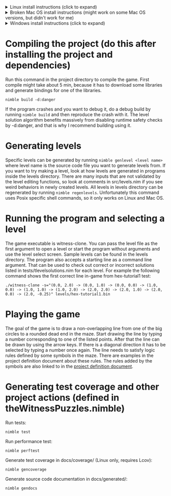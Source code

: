 <details>
  <summary>Linux install instructions (click to expand)</summary>

  # Installing dependencies
  This project uses a C game development library and that means quite a bit of libraries are needed on Linux. Below I have the commands to install dependencies for a few common Linux
  distributions.

  Ubuntu:
  ```
  sudo apt install libasound2-dev mesa-common-dev libx11-dev libxrandr-dev libxi-dev xorg-dev libgl1-mesa-dev libglu1-mesa-dev
  ```
  Fedora:
  ```
  sudo dnf install alsa-lib-devel mesa-libGL-devel libX11-devel libXrandr-devel libXi-devel libXcursor-devel libXinerama-devel libatomic
  ```
  Arch Linux:
  ```
  sudo pacman -S alsa-lib mesa libx11 libxrandr libxi libxcursor libxinerama
  ```

  # Installing Nim compiler and its package manager
  Run the following command in a terminal. It will download Nim to ~/.nimble/ and export the path where Nim binaries are. (Edit the command if you want to add Nim to the PATH variable yourself.)
  ```
  curl https://nim-lang.org/choosenim/init.sh -sSf | sh; echo 'export PATH=~/.nimble/bin:$PATH' > .profile 
  ```

  # Downloading the project
  Restart the terminal to make sure PATH has been updated. Then run this command to prepare the Nim environment and download the project:
  ```
  choosenim devel; nimble refresh; git clone https://github.com/Cloudperry/the-witness-puzzle-maker; cd the-witness-puzzle-maker
  ```
</details>

<details>
  <summary>Broken Mac OS install instructions (might work on some Mac OS versions, but didn't work for me)</summary>

  # Installing dependencies (Mac OS)
  Nim uses a C compiler. If you don't have one installed run the following command in a terminal to install Clang on Mac OS.
  ```
  xcode-select --install
  ```

  # Installing Nim compiler and its package manager
  Run the following command in a terminal. It will download Nim to ~/.nimble/ and export the path where Nim binaries are. (Edit the command if you want to add Nim to the PATH variable yourself.)
  ```
  curl https://nim-lang.org/choosenim/init.sh -sSf | sh; echo 'export PATH=~/.nimble/bin:$PATH' > .profile 
  ```

  # Downloading the project
  Restart the terminal to make sure PATH has been updated. Then run this command to prepare the Nim environment and download the project:
  ```
  choosenim devel; nimble refresh; git clone https://github.com/Cloudperry/the-witness-puzzle-maker; cd the-witness-puzzle-maker
  ```

  Run this command to compile the project. It will take about 5 min, because it has to download some libraries and generate bindings for one of the libraries.
  ```
  nimble build
  ```
</details>

<details>
  <summary>Windows install instructions (click to expand)</summary>
  # Installing Nim and its package manager (Windows)
  Download choosenim zip file [here](https://github.com/dom96/choosenim/releases), extract it and open runme.bat to install Nim.

  # Installing Git for Windows
  If you don't have a git environment installed, download and install [Git for Windows](https://gitforwindows.org/).

  # Downloading the project
  Run this command to prepare the Nim environment and download the project:
  ```
  choosenim devel && nimble refresh && git clone https://github.com/Cloudperry/the-witness-puzzle-maker && cd /d the-witness-puzzle-maker
  ```
  If you executed runme.bat in a terminal, you might need to restart the terminal for the command above to work.
</details>

# Compiling the project (do this after installing the project and dependencies)
Run this command in the project directory to compile the game. First compile might take about 5 min, because it has to download some libraries and generate bindings for one of the libraries.
```
nimble build -d:danger
```
If the program crashes and you want to debug it, do a debug build by running `nimble build` and then reproduce the crash with it. The level solution algorithm benefits massively from disabling runtime safety checks by
-d:danger, and that is why I recommend building using it.

# Generating levels
Specific levels can be generated by running `nimble genlevel <level name>` where level name is the source code file you want to generate levels from. If you want to try making a level, look at how levels are generated in
programs inside the levels directory. There are many inputs that are not validated by the level editing functions, so look at comments in src/levels.nim if you see weird behaviors in newly created levels. All levels in
levels directory can be regenerated by running `nimble regenlevels`. Unfortunately this command uses Posix specific shell commands, so it only works on Linux and Mac OS.

# Running the program and selecting a level
The game executable is witness-clone. You can pass the level file as the first argument to open a level or start the program without arguments and use the level select screen. Sample levels can be found in the levels
directory. The program also accepts a starting line as a command line argument. That can be used to check out correct or incorrect solutions listed in tests/tlevelsolutions.nim for each level. For example the following
command shows the first correct line in-game from hex-tutorial1 test:
```
./witness-clone -s="(0.0, 2.0) -> (0.0, 1.0) -> (0.0, 0.0) -> (1.0, 0.0) -> (1.0, 1.0) -> (1.0, 2.0) -> (2.0, 2.0) -> (2.0, 1.0) -> (2.0, 0.0) -> (2.0, -0.25)" levels/hex-tutorial1.bin
```

# Playing the game
The goal of the game is to draw a non-overlapping line from one of the big circles to a rounded dead end in the maze. Start drawing the line by typing a number corresponding to one of the listed points. After that the line
can be drawn by using the arrow keys. If there is a diagonal direction it has to be selected by typing a number once again. The line needs to satisfy logic rules defined by some symbols in the maze. There are examples in
the project definition document about these rules. The rules added by the symbols are also linked to in the [project definition document](project_definition.md).

# Generating test coverage and other project actions (defined in theWitnessPuzzles.nimble)
Run tests:
```
nimble test
```

Run performance test:
```
nimble perftest
```

Generate test coverage in docs/coverage/ (Linux only, requires Lcov):
```
nimble gencoverage
```

Generate source code documentation in docs/generated/:
```
nimble gendocs
```
